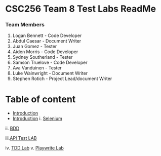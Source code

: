 # CSC256 Team 8 Test Labs ReadMe

### Team Members 
1. Logan Bennett - Code Developer
2. Abdul Caesar - Document Writer
3. Juan Gomez - Tester
4. Aiden Morris - Code Developer
5. Sydney Southerland - Tester
6. Samson Truelove - Code Developer
7. Ava Vanduinen - Tester
8. Luke Wainwright - Document Writer
9. Stephen Rotich - Project Lead/document Writer
    
# Table of content 
- [Introduction](#introduction)
- [Introduction](#Objectives) 
i. [Selenium](#Selenium-Lab)  
    
ii. [BDD](#BDD-Lab)  
    
iii.[API Test LAB](#API-est-Lab)  
    

iv. [TDD Lab](#TDD-Lab)
v. [Playwrite Lab](#Playwrite-Lab)
   
   
